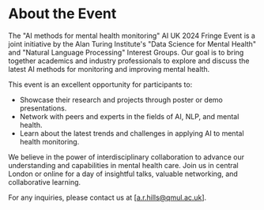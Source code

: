 # About the Event

The "AI methods for mental health monitoring" AI UK 2024 Fringe Event is a joint initiative by the Alan Turing Institute's "Data Science for Mental Health" and "Natural Language Processing" Interest Groups. Our goal is to bring together academics and industry professionals to explore and discuss the latest AI methods for monitoring and improving mental health.

This event is an excellent opportunity for participants to:

- Showcase their research and projects through poster or demo presentations.
- Network with peers and experts in the fields of AI, NLP, and mental health.
- Learn about the latest trends and challenges in applying AI to mental health monitoring.

We believe in the power of interdisciplinary collaboration to advance our understanding and capabilities in mental health care. Join us in central London or online for a day of insightful talks, valuable networking, and collaborative learning.

For any inquiries, please contact us at [a.r.hills@qmul.ac.uk].